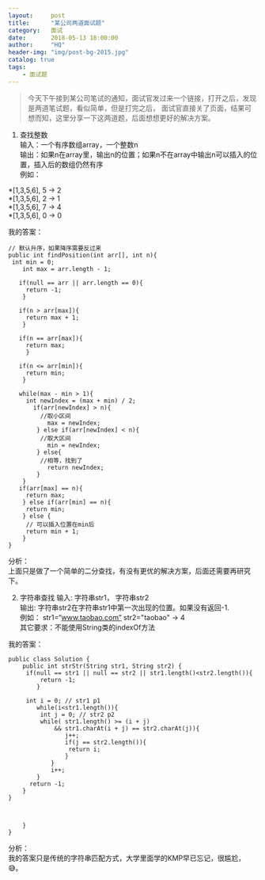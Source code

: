 ```yaml
---
layout:     post
title:      "某公司两道面试题"
category:   面试
date:       2018-05-13 18:00:00
author:     "HQ"
header-img: "img/post-bg-2015.jpg"
catalog: true
tags:
    - 面试题
---
```


>今天下午接到某公司笔试的通知，面试官发过来一个链接，打开之后，发现是两道笔试题，看似简单，但是打完之后，
面试官直接关了页面，结果可想而知，这里分享一下这两道题，后面想想更好的解决方案。

1. 查找整数  
输入：一个有序数组array，一个整数n  
输出：如果n在array里，输出n的位置；如果n不在array中输出n可以插入的位置，插入后的数组仍然有序  
例如：  

*[1,3,5,6], 5 → 2  
*[1,3,5,6], 2 → 1  
*[1,3,5,6], 7 → 4  
*[1,3,5,6], 0 → 0  

我的答案：
```
// 默认升序，如果降序需要反过来
public int findPosition(int arr[], int n){
 int min = 0;
    int max = arr.length - 1;
  
   if(null == arr || arr.length == 0){
     return -1; 
    }
  
   if(n > arr[max]){
     return max + 1;
    }
   
   if(n == arr[max]){
     return max;
     }
  
   if(n <= arr[min]){
     return min;
    }
  
   while(max - min > 1){
     int newIndex = (max + min) / 2;
       if(arr[newIndex] > n){
         //取小区间
           max = newIndex;
        } else if(arr[newIndex] < n){
         //取大区间
           min = newIndex;
        } else{
         //相等，找到了
           return newIndex;
        }
    }
   if(arr[max] == n){
     return max;
    } else if(arr[min] == n){
     return min;
    } else {
     // 可以插入位置在min后
     return min + 1;
    }
}
```


分析：  
上面只是做了一个简单的二分查找，有没有更优的解决方案，后面还需要再研究下。

2. 字符串查找
输入: 字符串str1， 字符串str2  
输出: 字符串str2在字符串str1中第一次出现的位置。如果没有返回-1.  
例如： str1=“www.taobao.com” str2="taobao" -> 4  
其它要求：不能使用String类的indexOf方法  

我的答案：  

```
public class Solution {
    public int strStr(String str1, String str2) {
     if(null == str1 || null == str2 || str1.length()<str2.length()){
         return -1;
        }
    
     int i = 0; // str1 p1
        while(i<str1.length()){
         int j = 0; // str2 p2
         while( str1.length() >= (i + j) 
             && str1.charAt(i + j) == str2.charAt(j)){
                j++;
                if(j == str2.length()){
                 return i;
                }
            } 
            i++;
        }
      return -1;
    }
}    
    
    

    }
}
```

分析：  
我的答案只是传统的字符串匹配方式，大学里面学的KMP早已忘记，很尴尬，😅。